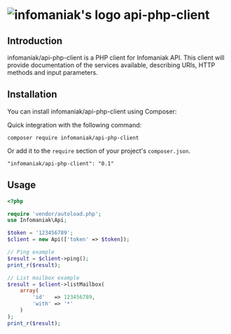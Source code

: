 ![infomaniak's logo](https://www.infomaniak.com/img/common/logo_infomaniak.jpg) api-php-client
=======================================================

Introduction
------------

infomaniak/api-php-client is a PHP client for Infomaniak API. This client will provide documentation of the services available, describing URIs, HTTP methods and input parameters.


Installation
------------

You can install infomaniak/api-php-client using Composer:

Quick integration with the following command:

```
composer require infomaniak/api-php-client
```

Or add it to the `require` section of your project's `composer.json`.

```
"infomaniak/api-php-client": "0.1"
```

Usage
-----

```php
<?php

require 'vendor/autoload.php';
use Infomaniak\Api;

$token = '123456789';
$client = new Api(['token' => $token]);

// Ping example
$result = $client->ping();
print_r($result);

// List mailbox example
$result = $client->listMailbox(
	array(
		'id'   => 123456789,
		'with' => '*'
	)
);
print_r($result);
